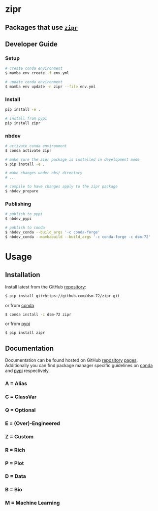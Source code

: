# zipr

<!-- WARNING: THIS FILE WAS AUTOGENERATED! DO NOT EDIT! -->

## Packages that use [`zipr`](https://dsm-72.github.io/zipr/core.html#zipr)

## Developer Guide

### Setup

``` sh
# create conda environment
$ mamba env create -f env.yml

# update conda environment
$ mamba env update -n zipr --file env.yml
```

### Install

``` sh
pip install -e .

# install from pypi
pip install zipr
```

### nbdev

``` sh
# activate conda environment
$ conda activate zipr

# make sure the zipr package is installed in development mode
$ pip install -e .

# make changes under nbs/ directory
# ...

# compile to have changes apply to the zipr package
$ nbdev_prepare
```

### Publishing

``` sh
# publish to pypi
$ nbdev_pypi

# publish to conda
$ nbdev_conda --build_args '-c conda-forge'
$ nbdev_conda --mambabuild --build_args '-c conda-forge -c dsm-72'
```

# Usage

## Installation

Install latest from the GitHub
[repository](https://github.com/dsm-72/zipr):

``` sh
$ pip install git+https://github.com/dsm-72/zipr.git
```

or from [conda](https://anaconda.org/dsm-72/zipr)

``` sh
$ conda install -c dsm-72 zipr
```

or from [pypi](https://pypi.org/project/zipr/)

``` sh
$ pip install zipr
```

## Documentation

Documentation can be found hosted on GitHub
[repository](https://github.com/dsm-72/zipr)
[pages](https://dsm-72.github.io/zipr/). Additionally you can find
package manager specific guidelines on
[conda](https://anaconda.org/dsm-72/zipr) and
[pypi](https://pypi.org/project/zipr/) respectively.

### A = Alias

### C = ClassVar

### Q = Optional

### E = (Over)-Engineered

### Z = Custom

### R = Rich

### P = Plot

### D = Data

### B = Bio

### M = Machine Learning
